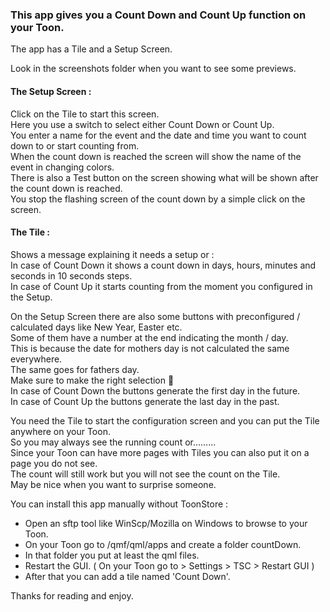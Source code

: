 ### This app gives you a Count Down and Count Up function on your Toon.

The app has a Tile and a Setup Screen.

Look in the screenshots folder when you want to see some previews.

#### The Setup Screen :
Click on the Tile to start this screen.
<br>Here you use a switch to select either Count Down or Count Up. 
<br>You enter a name for the event and the date and time you want to count down to or start counting from.
<br>When the count down is reached the screen will show the name of the event in changing colors.
<br>There is also a Test button on the screen showing what will be shown after the count down is reached.
<br>You stop the flashing screen of the count down by a simple click on the screen. 

#### The Tile :
Shows a message explaining it needs a setup or :
<br>In case of Count Down it shows a count down in days, hours, minutes and seconds in 10 seconds steps.
<br>In case of Count Up it starts counting from the moment you configured in the Setup. 


On the Setup Screen there are also some buttons with preconfigured / calculated days like New Year, Easter etc.
<br>Some of them have a number at the end indicating the month / day.
<br>This is because the date for mothers day is not calculated the same everywhere.
<br>The same goes for fathers day.
<br>Make sure to make the right selection 🙂
<br>In case of Count Down the buttons generate the first day in the future.
<br>In case of Count Up the buttons generate the last day in the past.

You need the Tile to start the configuration screen and you can put the Tile anywhere on your Toon.
<br>So you may always see the running count or.........
<br>Since your Toon can have more pages with Tiles you can also put it on a page you do not see.
<br>The count will still work but you will not see the count on the Tile.
<br>May be nice when you want to surprise someone.

You can install this app manually without ToonStore :

 - Open an sftp tool like WinScp/Mozilla on Windows to browse to your Toon.
 - On your Toon go to /qmf/qml/apps and create a folder countDown.
 - In that folder you put at least the qml files.
 - Restart the GUI. ( On your Toon go to > Settings > TSC > Restart GUI )
 - After that you can add a tile named 'Count Down'.
 
Thanks for reading and enjoy.
